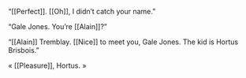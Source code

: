 “[[Perfect]]. [[Oh]], I didn’t catch your name.”

“Gale Jones. You’re [[Alain]]?”

“[[Alain]] Tremblay. [[Nice]] to meet you, Gale Jones. The kid is Hortus Brisbois.”

« [[Pleasure]], Hortus. »
